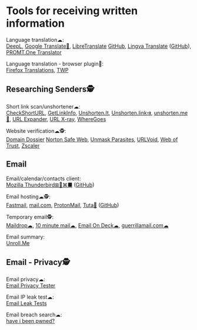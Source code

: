 
# Tools for receiving written information

Language translation☁:  
[DeepL](https://www.deepl.com/translator),
[Google Translate🧛](https://translate.google.com/),
[LibreTranslate](https://libretranslate.com/) [GitHub](https://github.com/LibreTranslate/LibreTranslate),
[Lingva Translate](https://lingva.ml/) ([GitHub](https://github.com/thedaviddelta/lingva-translate)),
[PROMT.One Translator](https://www.online-translator.com/)

Language translation - browser plugin🔌:  
[Firefox Translations](https://addons.mozilla.org/en-US/firefox/addon/firefox-translations/),
[TWP](https://addons.mozilla.org/en-US/firefox/addon/traduzir-paginas-web/)

## Researching Senders🕵️

Short link scan/unshortener☁:  
[CheckShortURL](https://checkshorturl.com/),
[GetLinkInfo](https://www.getlinkinfo.com/),
[Unshorten.It](https://unshorten.it/),
[Unshorten.link⇉](https://unshorten.link/),
[unshorten.me🔌](https://unshorten.me/),
[URL Expander](https://urlex.org/),
[URL X-ray](https://urlxray.com/),
[WhereGoes](https://wheregoes.com/)

Website verification☁🕵️:  
[Domain Dossier](https://centralops.net/co/DomainDossier.aspx)
[Norton Safe Web](https://safeweb.norton.com/),
[Unmask Parasites](https://unmask.sucuri.net/),
[URLVoid](https://www.urlvoid.com/),
[Web of Trust](https://mywot.com/),
[Zscaler](https://zulu.zscaler.com/)

## Email

Email/calendar/contacts client:  
[Mozilla Thunderbird⊞🐧⌘■](https://www.thunderbird.net/) ([GitHub](https://github.com/thunderbird))

Email hosting☁🕵️:  
[Fastmail](https://www.fastmail.com/),
[mail.com](https://www.mail.com/),
[ProtonMail](https://protonmail.com/),
[Tuta🤖](https://tuta.com/) ([GitHub](https://github.com/tutao/tutanota))

Temporary email🕵️:  
[Maildrop☁](https://maildrop.cc/),
[10 minute mail☁](https://10minutemail.com/),
[Email On Deck☁](https://www.emailondeck.com/),
[guerrillamail.com☁](https://www.guerrillamail.com/)

Email summary:  
[Unroll.Me](https://unroll.me/)

## Email - Privacy🕵️

Email privacy☁:  
[Email Privacy Tester](https://www.emailprivacytester.com/)

Email IP leak test☁:  
[Email Leak Tests](https://emailipleak.com/)

Email breach search☁:  
[have i been pwned?](https://haveibeenpwned.com/)
